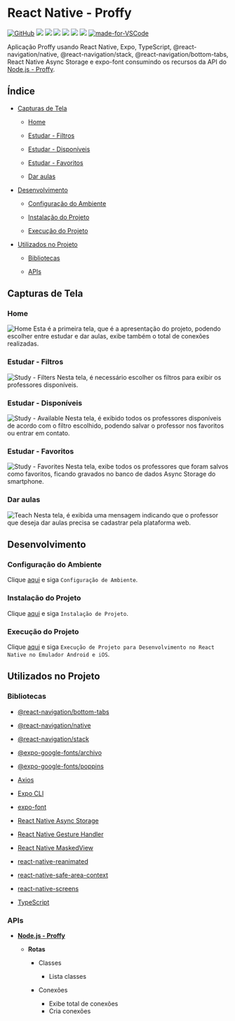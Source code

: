# React Native - Proffy

[![GitHub](https://img.shields.io/github/license/mashape/apistatus.svg)](https://github.com/osvaldokalvaitir/react-native-proffy/blob/master/LICENSE)
![](https://img.shields.io/github/package-json/v/osvaldokalvaitir/react-native-proffy.svg)
![](https://img.shields.io/github/last-commit/osvaldokalvaitir/react-native-proffy.svg?color=red)
![](https://img.shields.io/github/languages/top/osvaldokalvaitir/react-native-proffy.svg?color=yellow)
![](https://img.shields.io/github/languages/count/osvaldokalvaitir/react-native-proffy.svg?color=lightgrey)
![](https://img.shields.io/github/languages/code-size/osvaldokalvaitir/react-native-proffy.svg)
![](https://img.shields.io/github/repo-size/osvaldokalvaitir/react-native-proffy.svg?color=blueviolet)
[![made-for-VSCode](https://img.shields.io/badge/Made%20for-VSCode-1f425f.svg)](https://code.visualstudio.com/)

Aplicação Proffy usando React Native, Expo, TypeScript, @react-navigation/native, @react-navigation/stack, @react-navigation/bottom-tabs, React Native Async Storage e expo-font consumindo os recursos da API do [Node.js - Proffy](https://github.com/osvaldokalvaitir/nodejs-proffy).

## Índice

- [Capturas de Tela](#capturas-de-tela)

  - [Home](#home)

  - [Estudar - Filtros](#estudar---filtros)
  
  - [Estudar - Disponíveis](#estudar---disponíveis)
  
  - [Estudar - Favoritos](#estudar---favoritos)

  - [Dar aulas](#dar-aulas)

- [Desenvolvimento](#desenvolvimento)

  - [Configuração do Ambiente](#configuração-do-ambiente)

  - [Instalação do Projeto](#instalação-do-projeto)

  - [Execução do Projeto](#execução-do-projeto)

- [Utilizados no Projeto](#utilizados-no-projeto)

  - [Bibliotecas](#bibliotecas)

  - [APIs](#apis)

## Capturas de Tela

### Home

![Home](/.github/assets/home.png)
Esta é a primeira tela, que é a apresentação do projeto, podendo escolher entre estudar e dar aulas, exibe também o total de conexões realizadas.

### Estudar - Filtros

![Study - Filters](/.github/assets/study-filters.png)
Nesta tela, é necessário escolher os filtros para exibir os professores disponíveis.

### Estudar - Disponíveis

![Study - Available](/.github/assets/study-available.png)
Nesta tela, é exibido todos os professores disponíveis de acordo com o filtro escolhido, podendo salvar o professor nos favoritos ou entrar em contato.

### Estudar - Favoritos

![Study - Favorites](/.github/assets/study-favorites.png)
Nesta tela, exibe todos os professores que foram salvos como favoritos, ficando gravados no banco de dados Async Storage do smartphone.

### Dar aulas

![Teach](/.github/assets/teach.png)
Nesta tela, é exibida uma mensagem indicando que o professor que deseja dar aulas precisa se cadastrar pela plataforma web.

## Desenvolvimento

### Configuração do Ambiente

Clique [aqui](https://github.com/osvaldokalvaitir/projects-settings/blob/master/README.md) e siga `Configuração de Ambiente`.

### Instalação do Projeto

Clique [aqui](https://github.com/osvaldokalvaitir/projects-settings/blob/master/nodejs/nodejs.md) e siga `Instalação de Projeto`.

### Execução do Projeto

Clique [aqui](https://github.com/osvaldokalvaitir/projects-settings/blob/master/nodejs/libs/expo-cli.md) e siga `Execução de Projeto para Desenvolvimento no React Native no Emulador Android e iOS`.

## Utilizados no Projeto

### Bibliotecas

- [@react-navigation/bottom-tabs](https://github.com/osvaldokalvaitir/projects-settings/blob/master/nodejs/libs/@react-navigation-bottom-tabs.md)

- [@react-navigation/native](https://github.com/osvaldokalvaitir/projects-settings/blob/master/nodejs/libs/@react-navigation-native.md)

- [@react-navigation/stack](https://github.com/osvaldokalvaitir/projects-settings/blob/master/nodejs/libs/@react-navigation-stack.md)

- [@expo-google-fonts/archivo](https://github.com/osvaldokalvaitir/projects-settings/blob/master/nodejs/libs/@expo-google-fonts-archivo.md)

- [@expo-google-fonts/poppins](https://github.com/osvaldokalvaitir/projects-settings/blob/master/nodejs/libs/@expo-google-fonts-poppins.md)

- [Axios](https://github.com/osvaldokalvaitir/projects-settings/blob/master/nodejs/libs/axios.md)

- [Expo CLI](https://github.com/osvaldokalvaitir/projects-settings/blob/master/nodejs/libs/expo-cli.md)

- [expo-font](https://github.com/osvaldokalvaitir/projects-settings/blob/master/nodejs/libs/expo-font.md)

- [React Native Async Storage](https://github.com/osvaldokalvaitir/projects-settings/blob/master/nodejs/libs/@react-native-community-async-storage.md)

- [React Native Gesture Handler](https://github.com/osvaldokalvaitir/projects-settings/blob/master/nodejs/libs/react-native-gesture-handler.md)

- [React Native MaskedView](https://github.com/osvaldokalvaitir/projects-settings/blob/master/nodejs/libs/@react-native-community-masked-view.md)

- [react-native-reanimated](https://github.com/osvaldokalvaitir/projects-settings/blob/master/nodejs/libs/react-native-reanimated.md)

- [react-native-safe-area-context](https://github.com/osvaldokalvaitir/projects-settings/blob/master/nodejs/libs/react-native-safe-area-context.md)

- [react-native-screens](https://github.com/osvaldokalvaitir/projects-settings/blob/master/nodejs/libs/react-native-screens.md)

- [TypeScript](https://github.com/osvaldokalvaitir/projects-settings/blob/master/nodejs/libs/typescript.md)

### APIs

- **[Node.js - Proffy](https://github.com/osvaldokalvaitir/nodejs-proffy)**

  - **Rotas**

    - Classes

      - Lista classes

    - Conexões

      - Exibe total de conexões
      - Cria conexões
